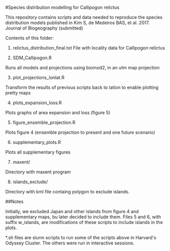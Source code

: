 #Species distribution modelling for Callipogon relictus

This repository contains scripts and data needed to reproduce the species distribution models published in 
Kim S, de Medeiros BAS, et al. 2017. Journal of Biogeography (submitted)

Contents of this folder:

1. relictus_distribution_final.txt
File with locality data for Callipogon relictus

2. SDM_Callipogon.R

Runs all models and projections using biomod2, in an utm map projection

3. plot_projections_lonlat.R

Transform the results of previous scripts back to latlon to enable plotting pretty maps

4. plots_expansion_loss.R

Plots graphs of area expansion and loss (figure 5)

5. figure_ensemble_projection.R

Plots figure 4 (ensemble projection to present and one future scenario)

6. supplementary_plots.R

Plots all supplementary figures

7. maxent/

Directory with maxent program

8. islands_exclude/

Directory with kml file containg polygon to exclude islands.

##Notes

Initially, we excluded Japan and other islands from figure 4 and supplementary maps, bu later decided to include them. Files 5 and 6, with suffix w_islands, are modifications of these scripts to include islands in the plots.

*.sh files are slurm scripts to run some of the scripts above in Harvard's Odyssey Cluster. The others were run in interactive sessions.
